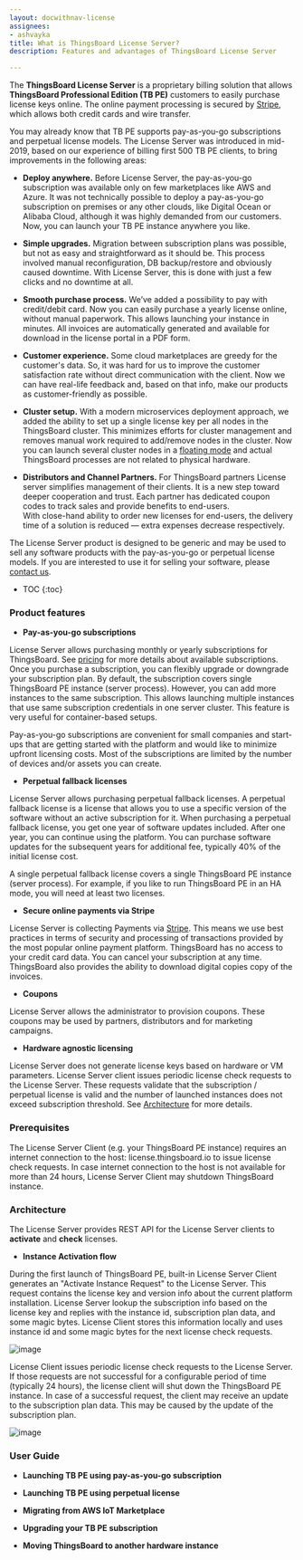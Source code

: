 ```yaml
---
layout: docwithnav-license
assignees:
- ashvayka
title: What is ThingsBoard License Server?
description: Features and advantages of ThingsBoard License Server

---
```



The **ThingsBoard License Server** is a proprietary billing solution that allows **ThingsBoard Professional Edition (TB PE)** customers to easily purchase license keys online.
The online payment processing is secured by [Stripe](https://stripe.com/), which allows both credit cards and wire transfer. 


You may already know that TB PE supports pay-as-you-go subscriptions and perpetual license models. 
The License Server was introduced in mid-2019, based on our experience of billing first 500 TB PE clients, to bring improvements in the following areas:

 - **Deploy anywhere.** Before License Server, the pay-as-you-go subscription was available only on few marketplaces like AWS and Azure. 
  It was not technically possible to deploy a pay-as-you-go subscription on premises or any other clouds, like Digital Ocean or Alibaba Cloud, although it was highly demanded from our customers.
  Now, you can launch your TB PE instance anywhere you like.
    
 - **Simple upgrades.** Migration between subscription plans was possible, but not as easy and straightforward as it should be. 
 This process involved manual reconfiguration, DB backup/restore and obviously caused downtime.
 With License Server, this is done with just a few clicks and no downtime at all.  
    
 - **Smooth purchase process.** We’ve added a possibility to pay with credit/debit card. 
 Now you can easily purchase a yearly license online, without manual paperwork. 
 This allows launching your instance in minutes. 
 All invoices are automatically generated and available for download in the license portal in a PDF form.
 
 - **Customer experience.** Some cloud marketplaces are greedy for the customer's data. 
 So, it was hard for us to improve the customer satisfaction rate without direct communication with the client.
 Now we can have real-life feedback and, based on that info, make our products as customer-friendly as possible.
 
 - **Cluster setup.** With a modern microservices deployment approach, we added the ability to set up a single license key per all nodes in the ThingsBoard cluster. 
 This minimizes efforts for cluster management and removes manual work required to add/remove nodes in the cluster. 
 Now you can launch several cluster nodes in a [floating mode](https://en.wikipedia.org/wiki/Floating_licensing) and actual ThingsBoard processes are not related to physical hardware.
 
 - **Distributors and Channel Partners.** For ThingsBoard partners License server simplifies management of their clients. 
 It is a new step toward deeper cooperation and trust. Each partner has dedicated coupon codes to track sales and provide benefits to end-users.   
 With close-hand ability to order new licenses for end-users, the delivery time of a solution is reduced — extra expenses decrease respectively.
 
The License Server product is designed to be generic and may be used to sell any software products with the pay-as-you-go or perpetual license models.
If you are interested to use it for selling your software, please [contact us](/docs/contact-us/).  

* TOC
{:toc}
 
### Product features

 - **Pay-as-you-go subscriptions**
 
License Server allows purchasing monthly or yearly subscriptions for ThingsBoard. See [pricing](/pricing/) for more details about available subscriptions.
Once you purchase a subscription, you can flexibly upgrade or downgrade your subscription plan. By default, the subscription covers single ThingsBoard PE instance (server process). 
However, you can add more instances to the same subscription. This allows launching multiple instances that use same subscription credentials in one server cluster.
This feature is very useful for container-based setups.

Pay-as-you-go subscriptions are convenient for small companies and start-ups that are getting started with the platform and would like to minimize upfront licensing costs. 
Most of the subscriptions are limited by the number of devices and/or assets you can create.

 - **Perpetual fallback licenses**  
 
License Server allows purchasing perpetual fallback licenses. 
A perpetual fallback license is a license that allows you to use a specific version of the software without an active subscription for it. 
When purchasing a perpetual fallback license, you get one year of software updates included. After one year, you can continue using the platform.
You can purchase software updates for the subsequent years for additional fee, typically 40% of the initial license cost.

A single perpetual fallback license covers a single ThingsBoard PE instance (server process). 
For example, if you like to run ThingsBoard PE in an HA mode, you will need at least two licenses.

 - **Secure online payments via Stripe**
 
License Server is collecting Payments via [Stripe](https://stripe.com/). 
This means we use best practices in terms of security and processing of transactions provided by the most popular online payment platform.
ThingsBoard has no access to your credit card data. You can cancel your subscription at any time. 
ThingsBoard also provides the ability to download digital copies copy of the invoices.   

 - **Coupons**
 
License Server allows the administrator to provision coupons. These coupons may be used by partners, distributors and for marketing campaigns.

 - **Hardware agnostic licensing**
 
License Server does not generate license keys based on hardware or VM parameters. 
License Server client issues periodic license check requests to the License Server. 
These requests validate that the subscription / perpetual license is valid and the number of launched instances does not exceed subscription threshold.
See [Architecture](#architecture) for more details. 

### Prerequisites

The License Server Client (e.g. your ThingsBoard PE instance) requires an internet connection to the host: license.thingsboard.io to issue license check requests. 
In case internet connection to the host is not available for more than 24 hours, License Server Client may shutdown ThingsBoard instance.  

### Architecture  

The License Server provides REST API for the License Server clients to **activate** and **check** licenses.

- **Instance Activation flow**

During the first launch of ThingsBoard PE, built-in License Server Client generates an "Activate Instance Request" to the License Server. 
This request contains the license key and version info about the current platform installation. 
License Server lookup the subscription info based on the license key and replies with the instance id, subscription plan data, and some magic bytes.
License Client stores this information locally and uses instance id and some magic bytes for the next license check requests. 

![image](https://img.thingsboard.io/license/license-activation.gif)

License Client issues periodic license check requests to the License Server.
If those requests are not successful for a configurable period of time (typically 24 hours), the license client will shut down the ThingsBoard PE instance.
In case of a successful request, the client may receive an update to the subscription plan data. This may be caused by the update of the subscription plan.   

![image](https://img.thingsboard.io/license/license-check.gif)    

### User Guide

 - **Launching TB PE using pay-as-you-go subscription**
 
 - **Launching TB PE using perpetual license**
 
 - **Migrating from AWS IoT Marketplace**
 
 - **Upgrading your TB PE subscription** 
 
 - **Moving ThingsBoard to another hardware instance** 



